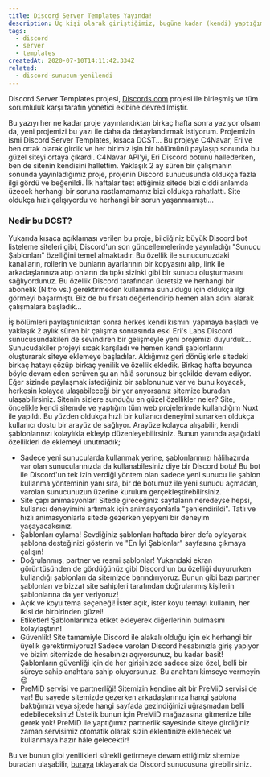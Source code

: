 ```yaml
---
title: Discord Server Templates Yayında!
description: Üç kişi olarak giriştiğimiz, bugüne kadar (kendi) yaptığım en büyük proje olan Discord Server Templates, sonunda yayına geçti!
tags:
  - discord
  - server
  - templates
createdAt: 2020-07-10T14:11:42.334Z
related:
  - discord-sunucum-yenilendi
---
```


<blog-notification>

  Discord Server Templates projesi, [Discords.com](https://discords.com/templates) projesi ile birleşmiş ve tüm sorumluluk karşı tarafın yönetici ekibine devredilmiştir.

</blog-notification>

Bu yazıyı her ne kadar proje yayınlandıktan birkaç hafta sonra yazıyor olsam da, yeni projemizi bu yazı ile daha da detaylandırmak istiyorum. Projemizin ismi Discord Server Templates, kısaca DCST... Bu projeye C4Navar, Eri ve ben ortak olarak girdik ve her birimiz işin bir bölümünü paylaşıp sonunda bu güzel siteyi ortaya çıkardı. C4Navar API'yi, Eri Discord botunu hallederken, ben de sitenin kendisini hallettim. Yaklaşık 2 ay süren bir çalışmanın sonunda yayınladığımız proje, projenin Discord sunucusunda oldukça fazla ilgi gördü ve beğenildi. İlk haftalar test ettiğimiz sitede bizi ciddi anlamda üzecek herhangi bir soruna rastlamamamız bizi oldukça rahatlattı. Site oldukça hızlı çalışıyordu ve herhangi bir sorun yaşanmamıştı...

### Nedir bu DCST?

Yukarıda kısaca açıklaması verilen bu proje, bildiğiniz büyük Discord bot listeleme siteleri gibi, Discord'un son güncellemelerinde yayınladığı "Sunucu Şablonları" özelliğini temel almaktadır. Bu özellik ile sunucunuzdaki kanalların, rollerin ve bunların ayarlarının bir kopyasını alıp, link ile arkadaşlarınıza atıp onların da tıpkı sizinki gibi bir sunucu oluşturmasını sağlıyordunuz. Bu özellik Discord tarafından ücretsiz ve herhangi bir abonelik (Nitro vs.) gerektirmeden kullanıma sunulduğu için oldukça ilgi görmeyi başarmıştı. Biz de bu fırsatı değerlendirip hemen alan adını alarak çalışmalara başladık...

<smart-image src="https://i.vgy.me/CRABHc.png"></smart-image>

İş bölümleri paylaştırıldıktan sonra herkes kendi kısmını yapmaya başladı ve yaklaşık 2 aylık süren bir çalışma sonrasında eski Eri's Labs Discord sunucusundakileri de sevindiren bir gelişmeyle yeni projemizi duyurduk... Sunucudakiler projeyi sıcak karşıladı ve hemen kendi şablonlarını oluşturarak siteye eklemeye başladılar. Aldığımız geri dönüşlerle sitedeki birkaç hatayı çözüp birkaç yenilik ve özellik ekledik. Birkaç hafta boyunca böyle devam eden serüven şu an hâlâ sorunsuz bir şekilde devam ediyor. Eğer sizinde paylaşmak istediğiniz bir şablonunuz var ve bunu koyacak, herkesin kolayca ulaşabileceği bir yer arıyorsanız sitemize buradan ulaşabilirsiniz.
Sitenin sizlere sunduğu en güzel özellikler neler?
Site, öncelikle kendi sitemde ve yaptığım tüm web projelerimde kullandığım Nuxt ile yapıldı. Bu yüzden oldukça hızlı bir kullanıcı deneyimi sunarken oldukça kullanıcı dostu bir arayüz de sağlıyor. Arayüze kolayca alışabilir, kendi şablonlarınızı kolaylıkla ekleyip düzenleyebilirsiniz. Bunun yanında aşağıdaki özellikleri de eklemeyi unutmadık;

- Sadece yeni sunucularda kullanmak yerine, şablonlarımızı hâlihazırda var olan sunucularınızda da kullanabilesiniz diye bir Discord botu! Bu bot ile Discord'un tek izin verdiği yöntem olan sadece yeni sunucu ile şablon kullanma yönteminin yanı sıra, bir de botumuz ile yeni sunucu açmadan, varolan sunucunuzun üzerine kurulum gerçekleştirebilirsiniz.
- Site çapı animasyonlar! Sitede gireceğiniz sayfaların neredeyse hepsi, kullanıcı deneyimini artırmak için animasyonlarla "şenlendirildi". Tatlı ve hızlı animasyonlarla sitede gezerken yepyeni bir deneyim yaşayacaksınız.
- Şablonları oylama! Sevdiğiniz şablonları haftada birer defa oylayarak şablona desteğinizi gösterin ve "En İyi Şablonlar" sayfasına çıkmaya çalışın!
- Doğrulanmış, partner ve resmi şablonlar! Yukarıdaki ekran görüntüsünden de gördüğünüz gibi Discord'un bu özelliği duyururken kullandığı şablonları da sitemizde barındırıyoruz. Bunun gibi bazı partner şablonları ve bizzat site sahipleri tarafından doğrulanmış kişilerin şablonlarına da yer veriyoruz!
- Açık ve koyu tema seçeneği! İster açık, ister koyu temayı kullanın, her ikisi de birbirinden güzel!
- Etiketler! Şablonlarınıza etiket ekleyerek diğerlerinin bulmasını kolaylaştırın!
- Güvenlik! Site tamamiyle Discord ile alakalı olduğu için ek herhangi bir üyelik gerektirmiyoruz! Sadece varolan Discord hesabınızla giriş yapıyor ve bizim sitemizde de hesabınızı açıyorsunuz, bu kadar basit! Şablonların güvenliği için de her girişinizde sadece size özel, belli bir süreye sahip anahtara sahip oluyorsunuz. Bu anahtarı kimseye vermeyin 😉
- PreMiD servisi ve partnerliği! Sitemizin kendine ait bir PreMiD servisi de var! Bu sayede sitemizde gezerken arkadaşlarınıza hangi şablona baktığınızı veya sitede hangi sayfada gezindiğinizi uğraşmadan belli edebileceksiniz! Üstelik bunun için PreMiD mağazasına gitmenize bile gerek yok! PreMiD ile yaptığımız partnerlik sayesinde siteye girdiğiniz zaman servisimiz otomatik olarak sizin eklentinize eklenecek ve kullanmaya hazır hâle gelecektir!

Bu ve bunun gibi yenilikleri sürekli getirmeye devam ettiğimiz sitemize buradan ulaşabilir, [buraya](https://discordtemplates.com) tıklayarak da Discord sunucusuna girebilirsiniz.
